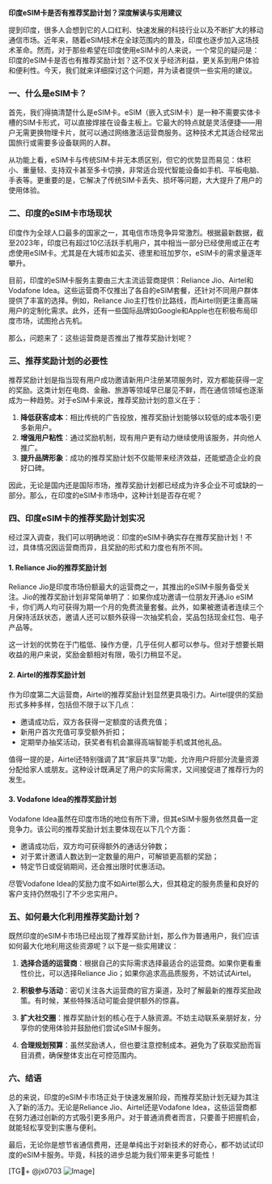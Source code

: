 **印度eSIM卡是否有推荐奖励计划？深度解读与实用建议**

提到印度，很多人会想到它的人口红利、快速发展的科技行业以及不断扩大的移动通信市场。近年来，随着eSIM技术在全球范围内的普及，印度也逐步加入这场技术革命。然而，对于那些希望在印度使用eSIM卡的人来说，一个常见的疑问是：印度的eSIM卡是否也有推荐奖励计划？这不仅关乎经济利益，更关系到用户体验和便利性。今天，我们就来详细探讨这个问题，并为读者提供一些实用的建议。

### 一、什么是eSIM卡？

首先，我们得搞清楚什么是eSIM卡。eSIM（嵌入式SIM卡）是一种不需要实体卡槽的SIM卡形式，可以直接焊接在设备主板上。它最大的特点就是灵活便捷——用户无需更换物理卡片，就可以通过网络激活运营商服务。这种技术尤其适合经常出国旅行或需要多设备联网的人群。

从功能上看，eSIM卡与传统SIM卡并无本质区别，但它的优势显而易见：体积小、重量轻、支持双卡甚至多卡切换，非常适合现代智能设备如手机、平板电脑、手表等。更重要的是，它解决了传统SIM卡丢失、损坏等问题，大大提升了用户的使用体验。

### 二、印度的eSIM卡市场现状

印度作为全球人口最多的国家之一，其电信市场竞争异常激烈。根据最新数据，截至2023年，印度已有超过10亿活跃手机用户，其中相当一部分已经使用或正在考虑使用eSIM卡。尤其是在大城市如孟买、德里和班加罗尔，eSIM卡的需求量逐年攀升。

目前，印度的eSIM卡服务主要由三大主流运营商提供：Reliance Jio、Airtel和Vodafone Idea。这些运营商不仅推出了各自的eSIM套餐，还针对不同用户群体提供了丰富的选择。例如，Reliance Jio主打性价比路线，而Airtel则更注重高端用户的定制化需求。此外，还有一些国际品牌如Google和Apple也在积极布局印度市场，试图抢占先机。

那么，问题来了：这些运营商是否推出了推荐奖励计划呢？

### 三、推荐奖励计划的必要性

推荐奖励计划是指当现有用户成功邀请新用户注册某项服务时，双方都能获得一定的奖励。这类计划在电商、金融、旅游等领域早已屡见不鲜，而在通信领域也逐渐成为一种趋势。对于eSIM卡来说，推荐奖励计划的意义在于：

1. **降低获客成本**：相比传统的广告投放，推荐奖励计划能够以较低的成本吸引更多新用户。
2. **增强用户粘性**：通过奖励机制，现有用户更有动力继续使用该服务，并向他人推广。
3. **提升品牌形象**：成功的推荐奖励计划不仅能带来经济效益，还能塑造企业的良好口碑。

因此，无论是国内还是国际市场，推荐奖励计划都已经成为许多企业不可或缺的一部分。那么，在印度的eSIM卡市场中，这种计划是否存在呢？

### 四、印度eSIM卡的推荐奖励计划实况

经过深入调查，我们可以明确地说：印度的eSIM卡确实存在推荐奖励计划！不过，具体情况因运营商而异，且奖励的形式和力度也有所不同。

#### 1. Reliance Jio的推荐奖励计划

Reliance Jio是印度市场份额最大的运营商之一，其推出的eSIM卡服务备受关注。Jio的推荐奖励计划非常简单明了：如果你成功邀请一位朋友开通Jio eSIM卡，你们两人均可获得为期一个月的免费流量套餐。此外，如果被邀请者连续三个月保持活跃状态，邀请人还可以额外获得一次抽奖机会，奖品包括现金红包、电子产品等。

这一计划的优势在于门槛低、操作方便，几乎任何人都可以参与。但对于想要长期收益的用户来说，奖励金额相对有限，吸引力稍显不足。

#### 2. Airtel的推荐奖励计划

作为印度第二大运营商，Airtel的推荐奖励计划显然更具吸引力。Airtel提供的奖励形式多种多样，包括但不限于以下几点：

- 邀请成功后，双方各获得一定额度的话费充值；
- 新用户首次充值可享受额外折扣；
- 定期举办抽奖活动，获奖者有机会赢得高端智能手机或其他礼品。

值得一提的是，Airtel还特别强调了其“家庭共享”功能，允许用户将部分流量资源分配给家人或朋友。这种设计既满足了用户的实际需求，又间接促进了推荐行为的发生。

#### 3. Vodafone Idea的推荐奖励计划

Vodafone Idea虽然在印度市场的地位有所下滑，但其eSIM卡服务依然具备一定竞争力。该公司的推荐奖励计划主要体现在以下几个方面：

- 邀请成功后，双方均可获得额外的通话分钟数；
- 对于累计邀请人数达到一定数量的用户，可解锁更高额的奖励；
- 特定节日或促销期间，还会推出限时优惠活动。

尽管Vodafone Idea的奖励力度不如Airtel那么大，但其稳定的服务质量和良好的客户支持仍然吸引了不少忠实用户。

### 五、如何最大化利用推荐奖励计划？

既然印度的eSIM卡市场已经出现了推荐奖励计划，那么作为普通用户，我们应该如何最大化地利用这些资源呢？以下是一些实用建议：

1. **选择合适的运营商**：根据自己的实际需求选择最适合的运营商。如果你更看重性价比，可以选择Reliance Jio；如果你追求高品质服务，不妨试试Airtel。

2. **积极参与活动**：密切关注各大运营商的官方渠道，及时了解最新的推荐奖励政策。有时候，某些特殊活动可能会提供额外的惊喜。

3. **扩大社交圈**：推荐奖励计划的核心在于人脉资源。不妨主动联系亲朋好友，分享你的使用体验并鼓励他们尝试eSIM卡服务。

4. **合理规划预算**：虽然奖励诱人，但也要注意控制成本。避免为了获取奖励而盲目消费，确保整体支出在可控范围内。

### 六、结语

总的来说，印度的eSIM卡市场正处于快速发展阶段，而推荐奖励计划无疑为其注入了新的活力。无论是Reliance Jio、Airtel还是Vodafone Idea，这些运营商都在努力通过创新的方式吸引更多用户。对于普通消费者而言，只要善于把握机会，就能轻松享受到实惠与便利。

最后，无论你是想节省通信费用，还是单纯出于对新技术的好奇心，都不妨试试印度的eSIM卡服务。毕竟，科技的进步总能为我们带来更多可能性！

[TG💪+ @jx0703 ![Image](https://github.com/user-attachments/assets/dbca1d08-cadb-493c-b0ec-ad6f7a83f270)]